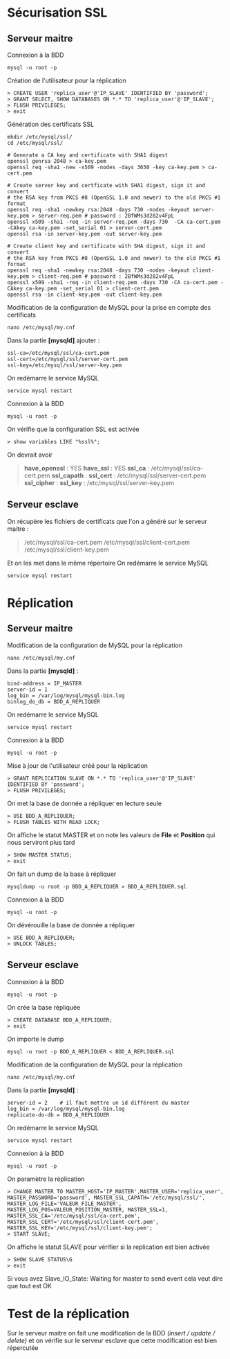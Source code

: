 # Sécurisation SSL

## Serveur maitre

Connexion à la BDD

	mysql -u root -p

Création de l'utilisateur pour la réplication

	> CREATE USER 'replica_user'@'IP_SLAVE' IDENTIFIED BY 'password';
	> GRANT SELECT, SHOW DATABASES ON *.* TO 'replica_user'@'IP_SLAVE';
	> FLUSH PRIVILEGES;
	> exit

Génération des certificats SSL

	mkdir /etc/mysql/ssl/
	cd /etc/mysql/ssl/
	
	# Generate a CA key and certificate with SHA1 digest
	openssl genrsa 2048 > ca-key.pem
	openssl req -sha1 -new -x509 -nodes -days 3650 -key ca-key.pem > ca-cert.pem

	# Create server key and certficate with SHA1 digest, sign it and convert
	# the RSA key from PKCS #8 (OpenSSL 1.0 and newer) to the old PKCS #1 format
	openssl req -sha1 -newkey rsa:2048 -days 730 -nodes -keyout server-key.pem > server-req.pem # password : 2BfWMs3d282v4FpL
	openssl x509 -sha1 -req -in server-req.pem -days 730  -CA ca-cert.pem -CAkey ca-key.pem -set_serial 01 > server-cert.pem
	openssl rsa -in server-key.pem -out server-key.pem

	# Create client key and certificate with SHA digest, sign it and convert
	# the RSA key from PKCS #8 (OpenSSL 1.0 and newer) to the old PKCS #1 format
	openssl req -sha1 -newkey rsa:2048 -days 730 -nodes -keyout client-key.pem > client-req.pem # password : 2BfWMs3d282v4FpL
	openssl x509 -sha1 -req -in client-req.pem -days 730 -CA ca-cert.pem -CAkey ca-key.pem -set_serial 01 > client-cert.pem
	openssl rsa -in client-key.pem -out client-key.pem

Modification de la configuration de MySQL pour la prise en compte des certificats

	nano /etc/mysql/my.cnf

Dans la partie **[mysqld]** ajouter :

	ssl-ca=/etc/mysql/ssl/ca-cert.pem
	ssl-cert=/etc/mysql/ssl/server-cert.pem
	ssl-key=/etc/mysql/ssl/server-key.pem

On redémarre le service MySQL

	service mysql restart

Connexion à la BDD

	mysql -u root -p

On vérifie que la configuration SSL est activée

	> show variables LIKE "%ssl%";

On devrait avoir 

> **have_openssl** : YES
> **have_ssl** : YES
> **ssl_ca** : /etc/mysql/ssl/ca-cert.pem
> **ssl_capath** :
> **ssl_cert** : /etc/mysql/ssl/server-cert.pem
> **ssl_cipher** :
> **ssl_key** : /etc/mysql/ssl/server-key.pem


## Serveur esclave

On récupère les fichiers de certificats que l'on a généré sur le serveur maitre :

> /etc/mysql/ssl/ca-cert.pem
> /etc/mysql/ssl/client-cert.pem
> /etc/mysql/ssl/client-key.pem

Et on les met dans le même répertoire
On redémarre le service MySQL

    service mysql restart

# Réplication

## Serveur maitre

Modification de la configuration de MySQL pour la réplication

	nano /etc/mysql/my.cnf

Dans la partie **[mysqld]** :

    bind-address = IP_MASTER
	server-id = 1
	log_bin = /var/log/mysql/mysql-bin.log
	binlog_do_db = BDD_A_REPLIQUER

On redémarre le service MySQL

    service mysql restart

Connexion à la BDD

	mysql -u root -p

Mise à jour de l'utilisateur créé pour la réplication

    > GRANT REPLICATION SLAVE ON *.* TO 'replica_user'@'IP_SLAVE' IDENTIFIED BY 'password';
	> FLUSH PRIVILEGES;

On met la base de donnée a répliquer en lecture seule

	> USE BDD_A_REPLIQUER;
	> FLUSH TABLES WITH READ LOCK;

On affiche le statut MASTER et on note les valeurs de **File** et **Position** qui nous serviront plus tard

    > SHOW MASTER STATUS;
	> exit

On fait un dump de la base à répliquer

    mysqldump -u root -p BDD_A_REPLIQUER > BDD_A_REPLIQUER.sql

Connexion à la BDD

	mysql -u root -p

On dévérouille la base de donnée a répliquer

	> USE BDD_A_REPLIQUER;
	> UNLOCK TABLES;

## Serveur esclave

Connexion à la BDD

	mysql -u root -p

On crée la base répliquée

	> CREATE DATABASE BDD_A_REPLIQUER;
	> exit

On importe le dump

	mysql -u root -p BDD_A_REPLIQUER < BDD_A_REPLIQUER.sql

Modification de la configuration de MySQL pour la réplication

	nano /etc/mysql/my.cnf

Dans la partie **[mysqld]** :

	server-id = 2    # il faut mettre un id différent du master
	log_bin = /var/log/mysql/mysql-bin.log
	replicate-do-db = BDD_A_REPLIQUER

On redémarre le service MySQL

    service mysql restart

Connexion à la BDD

	mysql -u root -p

On paramètre la réplication

    > CHANGE MASTER TO MASTER_HOST='IP_MASTER',MASTER_USER='replica_user', MASTER_PASSWORD='password', MASTER_SSL_CAPATH='/etc/mysql/ssl/', MASTER_LOG_FILE='VALEUR_FILE_MASTER', MASTER_LOG_POS=VALEUR_POSITION_MASTER, MASTER_SSL=1, MASTER_SSL_CA='/etc/mysql/ssl/ca-cert.pem', MASTER_SSL_CERT='/etc/mysql/ssl/client-cert.pem', MASTER_SSL_KEY='/etc/mysql/ssl/client-key.pem';
	> START SLAVE;

On affiche le statut SLAVE pour vérifier si la replication est bien activée

	> SHOW SLAVE STATUS\G
	> exit

Si vous avez Slave_IO_State: Waiting for master to send event cela veut dire que tout est OK

# Test de la réplication

Sur le serveur maitre on fait une modification de la BDD *(insert / update / delete)* et on vérifie sur le serveur esclave que cette modification est bien répercutée

